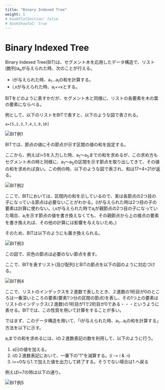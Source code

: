 ```yaml
---
title: "Binary Indexed Tree"
weight: 1
# bookFlatSection: false
# bookShowToC: true
---
```


# Binary Indexed Tree

Binary Indexed Tree(BIT)は、セグメント木を応用したデータ構造で、リスト(数列)a<sub>n</sub>が与えられた時、次のことが行える。

- iが与えられた時、a<sub>1</sub>...a<sub>i</sub>の和を計算する。
- i,xが与えられた時、a<sub>i</sub>+=xとする。

BITをどのように表すかだが、セグメント木と同様に、リストの各要素を木の葉の要素にならべる。

例として、以下のリストをBITで表すと、以下のような図で表される。

```
a=[5,2,3,7,4,1,9,10]
```

![BIT例1](/img/procon/bit1.png)

BITでは、節点の値にその節点が示す区間の値の和を設定する。

ここから、例えばi=5を入力した時、a<sub>1</sub>〜a<sub>5</sub>までの和を求めるが、この求め方もセグメント木の時と同様に、a<sub>1</sub>〜a<sub>5</sub>の区間を示す節点を取り出してきて、その値の和を求めれば良い。この例の時、以下のような図で表され、和は17+4=21が返る。

![BIT例2](/img/procon/bit2.png)

ここで、BITにおいては、区間内の和を示しているので、実は各節点の2つ目の子になっている節点は必要ないことがわかる。(iが与えられた時は2つ目の子の要素は計算に使わない。i,xが与えられた時でa<sub>i</sub>が親節点の2つ目の子になっていた場合、a<sub>i</sub>を示す節点の値を書き換えなくても、その親節点から上の接点の要素を書き換えれば、その他の計算には影響を与えないため。)

そのため、BITは以下のようにも置き換えられる。

![BIT例3](/img/procon/bit3.png)

この図で、灰色の節点は必要のない節点を表す。

ここで、BITを表すリスト(及び配列)とBITの節点を以下の図のように対応づける。

![BIT例4](/img/procon/bit4.png)

ここで、リストのインデックスを２進数で表したとき、２進数の1桁目が0のところは一番深いところの要素(要素1つ分の区間の節点)を表し、その1つ上の要素はリストのインデックス(２進数)の1桁目が1で2桁目が0である・・・というように表せる。BITでは、この性質を用いて計算をすることが多い。

ではまず、このデータ構造を用いて、「iが与えられた時、a<sub>1</sub>...a<sub>i</sub>の和を計算する」方法を以下に示す。

a<sub>i</sub>までの和を求めるには、iの２進数表記の数を利用して、以下のように行う。

1. a[i]の値を加える。
2. iの２進数表記において、一番下の"1"を減算する。(i -= i & -i) 
3. i==0なら1.で加えた値を出力して終了する。そうでない場合は1.へ戻る

例えばi=7の時は以下の通り。

![BIT例5](/img/procon/bit5.png)
